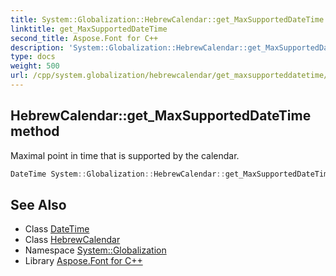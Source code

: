 ```yaml
---
title: System::Globalization::HebrewCalendar::get_MaxSupportedDateTime method
linktitle: get_MaxSupportedDateTime
second_title: Aspose.Font for C++
description: 'System::Globalization::HebrewCalendar::get_MaxSupportedDateTime method. Maximal point in time that is supported by the calendar in C++.'
type: docs
weight: 500
url: /cpp/system.globalization/hebrewcalendar/get_maxsupporteddatetime/
---
```

## HebrewCalendar::get_MaxSupportedDateTime method


Maximal point in time that is supported by the calendar.

```cpp
DateTime System::Globalization::HebrewCalendar::get_MaxSupportedDateTime() const override
```

## See Also

* Class [DateTime](../../../system/datetime/)
* Class [HebrewCalendar](../)
* Namespace [System::Globalization](../../)
* Library [Aspose.Font for C++](../../../)
